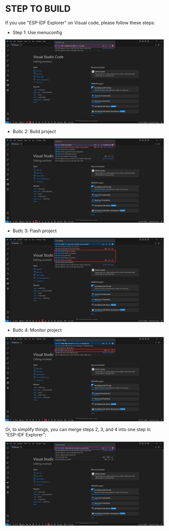 # STEP TO BUILD

If you use "ESP-IDF Explorer" on Visual code, please follow these steps:

- Step 1: Use menuconfig

![Alt text](menuconfig.png)

- Bước 2: Build project
  
![Alt text](build.png)

- Bước 3: Flash project

![Alt text](flash.png)

- Bước 4: Monitor project

![Alt text](monitor.png)

Or, to simplify things, you can merge steps 2, 3, and 4 into one step in "ESP-IDF Explorer":

![Alt text](all.png)
